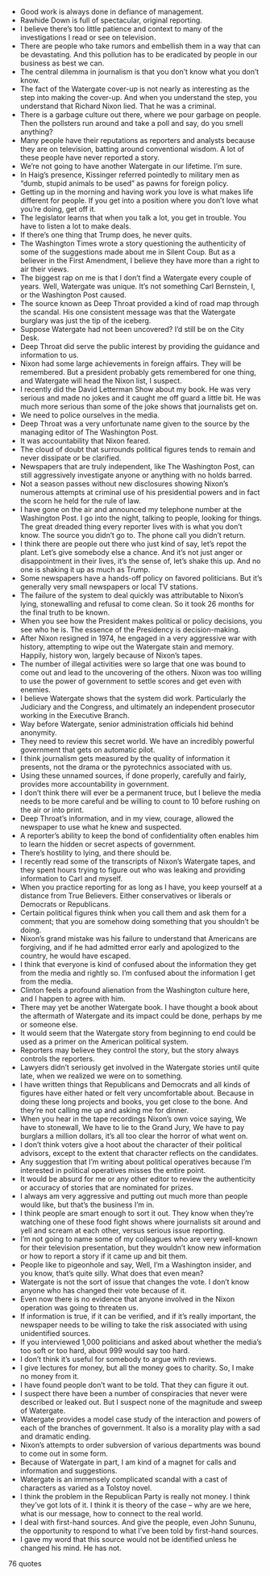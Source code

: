  - Good work is always done in defiance of management.
 - Rawhide Down is full of spectacular, original reporting.
 - I believe there’s too little patience and context to many of the investigations I read or see on television.
 - There are people who take rumors and embellish them in a way that can be devastating. And this pollution has to be eradicated by people in our business as best we can.
 - The central dilemma in journalism is that you don’t know what you don’t know.
 - The fact of the Watergate cover-up is not nearly as interesting as the step into making the cover-up. And when you understand the step, you understand that Richard Nixon lied. That he was a criminal.
 - There is a garbage culture out there, where we pour garbage on people. Then the pollsters run around and take a poll and say, do you smell anything?
 - Many people have their reputations as reporters and analysts because they are on television, batting around conventional wisdom. A lot of these people have never reported a story.
 - We’re not going to have another Watergate in our lifetime. I’m sure.
 - In Haig’s presence, Kissinger referred pointedly to military men as “dumb, stupid animals to be used” as pawns for foreign policy.
 - Getting up in the morning and having work you love is what makes life different for people. If you get into a position where you don’t love what you’re doing, get off it.
 - The legislator learns that when you talk a lot, you get in trouble. You have to listen a lot to make deals.
 - If there’s one thing that Trump does, he never quits.
 - The Washington Times wrote a story questioning the authenticity of some of the suggestions made about me in Silent Coup. But as a believer in the First Amendment, I believe they have more than a right to air their views.
 - The biggest rap on me is that I don’t find a Watergate every couple of years. Well, Watergate was unique. It’s not something Carl Bernstein, I, or the Washington Post caused.
 - The source known as Deep Throat provided a kind of road map through the scandal. His one consistent message was that the Watergate burglary was just the tip of the iceberg.
 - Suppose Watergate had not been uncovered? I’d still be on the City Desk.
 - Deep Throat did serve the public interest by providing the guidance and information to us.
 - Nixon had some large achievements in foreign affairs. They will be remembered. But a president probably gets remembered for one thing, and Watergate will head the Nixon list, I suspect.
 - I recently did the David Letterman Show about my book. He was very serious and made no jokes and it caught me off guard a little bit. He was much more serious than some of the joke shows that journalists get on.
 - We need to police ourselves in the media.
 - Deep Throat was a very unfortunate name given to the source by the managing editor of The Washington Post.
 - It was accountability that Nixon feared.
 - The cloud of doubt that surrounds political figures tends to remain and never dissipate or be clarified.
 - Newspapers that are truly independent, like The Washington Post, can still aggressively investigate anyone or anything with no holds barred.
 - Not a season passes without new disclosures showing Nixon’s numerous attempts at criminal use of his presidential powers and in fact the scorn he held for the rule of law.
 - I have gone on the air and announced my telephone number at the Washington Post. I go into the night, talking to people, looking for things. The great dreaded thing every reporter lives with is what you don’t know. The source you didn’t go to. The phone call you didn’t return.
 - I think there are people out there who just kind of say, let’s repot the plant. Let’s give somebody else a chance. And it’s not just anger or disappointment in their lives, it’s the sense of, let’s shake this up. And no one is shaking it up as much as Trump.
 - Some newspapers have a hands-off policy on favored politicians. But it’s generally very small newspapers or local TV stations.
 - The failure of the system to deal quickly was attributable to Nixon’s lying, stonewalling and refusal to come clean. So it took 26 months for the final truth to be known.
 - When you see how the President makes political or policy decisions, you see who he is. The essence of the Presidency is decision-making.
 - After Nixon resigned in 1974, he engaged in a very aggressive war with history, attempting to wipe out the Watergate stain and memory. Happily, history won, largely because of Nixon’s tapes.
 - The number of illegal activities were so large that one was bound to come out and lead to the uncovering of the others. Nixon was too willing to use the power of government to settle scores and get even with enemies.
 - I believe Watergate shows that the system did work. Particularly the Judiciary and the Congress, and ultimately an independent prosecutor working in the Executive Branch.
 - Way before Watergate, senior administration officials hid behind anonymity.
 - They need to review this secret world. We have an incredibly powerful government that gets on automatic pilot.
 - I think journalism gets measured by the quality of information it presents, not the drama or the pyrotechnics associated with us.
 - Using these unnamed sources, if done properly, carefully and fairly, provides more accountability in government.
 - I don’t think there will ever be a permanent truce, but I believe the media needs to be more careful and be willing to count to 10 before rushing on the air or into print.
 - Deep Throat’s information, and in my view, courage, allowed the newspaper to use what he knew and suspected.
 - A reporter’s ability to keep the bond of confidentiality often enables him to learn the hidden or secret aspects of government.
 - There’s hostility to lying, and there should be.
 - I recently read some of the transcripts of Nixon’s Watergate tapes, and they spent hours trying to figure out who was leaking and providing information to Carl and myself.
 - When you practice reporting for as long as I have, you keep yourself at a distance from True Believers. Either conservatives or liberals or Democrats or Republicans.
 - Certain political figures think when you call them and ask them for a comment; that you are somehow doing something that you shouldn’t be doing.
 - Nixon’s grand mistake was his failure to understand that Americans are forgiving, and if he had admitted error early and apologized to the country, he would have escaped.
 - I think that everyone is kind of confused about the information they get from the media and rightly so. I’m confused about the information I get from the media.
 - Clinton feels a profound alienation from the Washington culture here, and I happen to agree with him.
 - There may yet be another Watergate book. I have thought a book about the aftermath of Watergate and its impact could be done, perhaps by me or someone else.
 - It would seem that the Watergate story from beginning to end could be used as a primer on the American political system.
 - Reporters may believe they control the story, but the story always controls the reporters.
 - Lawyers didn’t seriously get involved in the Watergate stories until quite late, when we realized we were on to something.
 - I have written things that Republicans and Democrats and all kinds of figures have either hated or felt very uncomfortable about. Because in doing these long projects and books, you get close to the bone. And they’re not calling me up and asking me for dinner.
 - When you hear in the tape recordings Nixon’s own voice saying, We have to stonewall, We have to lie to the Grand Jury, We have to pay burglars a million dollars, it’s all too clear the horror of what went on.
 - I don’t think voters give a hoot about the character of their political advisors, except to the extent that character reflects on the candidates.
 - Any suggestion that I’m writing about political operatives because I’m interested in political operatives misses the entire point.
 - It would be absurd for me or any other editor to review the authenticity or accuracy of stories that are nominated for prizes.
 - I always am very aggressive and putting out much more than people would like, but that’s the business I’m in.
 - I think people are smart enough to sort it out. They know when they’re watching one of these food fight shows where journalists sit around and yell and scream at each other, versus serious issue reporting.
 - I’m not going to name some of my colleagues who are very well-known for their television presentation, but they wouldn’t know new information or how to report a story if it came up and bit them.
 - People like to pigeonhole and say, Well, I’m a Washington insider, and you know, that’s quite silly. What does that even mean?
 - Watergate is not the sort of issue that changes the vote. I don’t know anyone who has changed their vote because of it.
 - Even now there is no evidence that anyone involved in the Nixon operation was going to threaten us.
 - If information is true, if it can be verified, and if it’s really important, the newspaper needs to be willing to take the risk associated with using unidentified sources.
 - If you interviewed 1,000 politicians and asked about whether the media’s too soft or too hard, about 999 would say too hard.
 - I don’t think it’s useful for somebody to argue with reviews.
 - I give lectures for money, but all the money goes to charity. So, I make no money from it.
 - I have found people don’t want to be told. That they can figure it out.
 - I suspect there have been a number of conspiracies that never were described or leaked out. But I suspect none of the magnitude and sweep of Watergate.
 - Watergate provides a model case study of the interaction and powers of each of the branches of government. It also is a morality play with a sad and dramatic ending.
 - Nixon’s attempts to order subversion of various departments was bound to come out in some form.
 - Because of Watergate in part, I am kind of a magnet for calls and information and suggestions.
 - Watergate is an immensely complicated scandal with a cast of characters as varied as a Tolstoy novel.
 - I think the problem in the Republican Party is really not money. I think they’ve got lots of it. I think it is theory of the case – why are we here, what is our message, how to connect to the real world.
 - I deal with first-hand sources. And give the people, even John Sununu, the opportunity to respond to what I’ve been told by first-hand sources.
 - I gave my word that this source would not be identified unless he changed his mind. He has not.

76 quotes